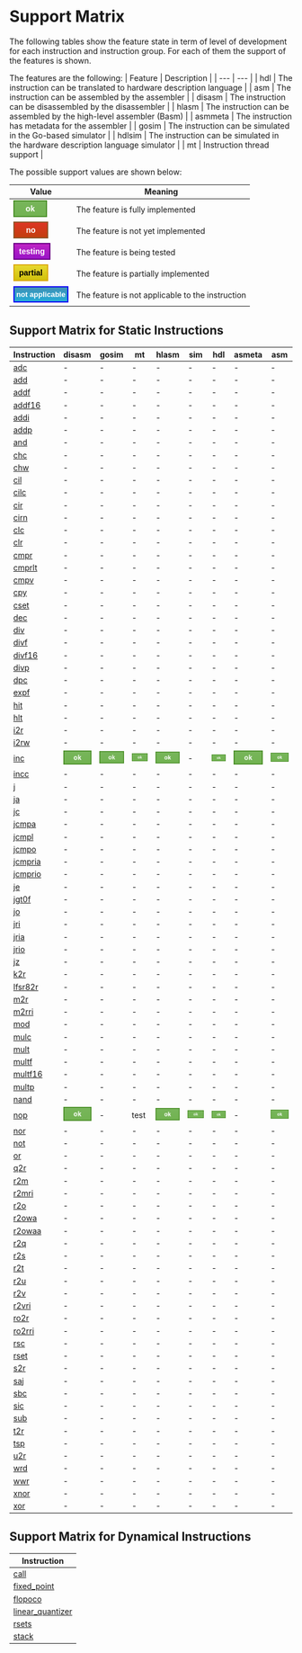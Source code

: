 # Support Matrix

The following tables show the feature state in term of level of development for each instruction and instruction group.
For each of them the support of the features is shown.

The features are the following:
| Feature | Description |
| --- | --- |
| hdl | The instruction can be translated to hardware description language |
| asm | The instruction can be assembled by the assembler |
| disasm | The instruction can be disassembled by the disassembler |
| hlasm | The instruction can be assembled by the high-level assembler (Basm) |
| asmmeta | The instruction has metadata for the assembler |
| gosim | The instruction can be simulated in the Go-based simulator |
| hdlsim | The instruction can be simulated in the hardware description language simulator |
| mt | Instruction thread support |

The possible support values are shown below:

| Value | Meaning |
| --- | --- |
| ![ok](iconok.png) | The feature is fully implemented |
| ![no](iconno.png) | The feature is not yet implemented |
| ![testing](icontesting.png) | The feature is being tested |
| ![partial](iconpartial.png) | The feature is partially implemented |
| ![notapplicable](iconnotapplicable.png) | The feature is not applicable to the instruction |

## Support Matrix for Static Instructions

| Instruction | disasm | gosim | mt | hlasm | sim | hdl | asmeta | asm |
| --- | --- | --- | --- | --- | --- | --- | --- | --- |
| [adc](adc.md) | - | - | - | - | - | - | - | - |
| [add](add.md) | - | - | - | - | - | - | - | - |
| [addf](addf.md) | - | - | - | - | - | - | - | - |
| [addf16](addf16.md) | - | - | - | - | - | - | - | - |
| [addi](addi.md) | - | - | - | - | - | - | - | - |
| [addp](addp.md) | - | - | - | - | - | - | - | - |
| [and](and.md) | - | - | - | - | - | - | - | - |
| [chc](chc.md) | - | - | - | - | - | - | - | - |
| [chw](chw.md) | - | - | - | - | - | - | - | - |
| [cil](cil.md) | - | - | - | - | - | - | - | - |
| [cilc](cilc.md) | - | - | - | - | - | - | - | - |
| [cir](cir.md) | - | - | - | - | - | - | - | - |
| [cirn](cirn.md) | - | - | - | - | - | - | - | - |
| [clc](clc.md) | - | - | - | - | - | - | - | - |
| [clr](clr.md) | - | - | - | - | - | - | - | - |
| [cmpr](cmpr.md) | - | - | - | - | - | - | - | - |
| [cmprlt](cmprlt.md) | - | - | - | - | - | - | - | - |
| [cmpv](cmpv.md) | - | - | - | - | - | - | - | - |
| [cpy](cpy.md) | - | - | - | - | - | - | - | - |
| [cset](cset.md) | - | - | - | - | - | - | - | - |
| [dec](dec.md) | - | - | - | - | - | - | - | - |
| [div](div.md) | - | - | - | - | - | - | - | - |
| [divf](divf.md) | - | - | - | - | - | - | - | - |
| [divf16](divf16.md) | - | - | - | - | - | - | - | - |
| [divp](divp.md) | - | - | - | - | - | - | - | - |
| [dpc](dpc.md) | - | - | - | - | - | - | - | - |
| [expf](expf.md) | - | - | - | - | - | - | - | - |
| [hit](hit.md) | - | - | - | - | - | - | - | - |
| [hlt](hlt.md) | - | - | - | - | - | - | - | - |
| [i2r](i2r.md) | - | - | - | - | - | - | - | - |
| [i2rw](i2rw.md) | - | - | - | - | - | - | - | - |
| [inc](inc.md) | ![ok](iconok.png) | ![ok](iconok.png) | ![ok](iconok.png) | ![ok](iconok.png) | - | ![ok](iconok.png) | ![ok](iconok.png) | ![ok](iconok.png) |
| [incc](incc.md) | - | - | - | - | - | - | - | - |
| [j](j.md) | - | - | - | - | - | - | - | - |
| [ja](ja.md) | - | - | - | - | - | - | - | - |
| [jc](jc.md) | - | - | - | - | - | - | - | - |
| [jcmpa](jcmpa.md) | - | - | - | - | - | - | - | - |
| [jcmpl](jcmpl.md) | - | - | - | - | - | - | - | - |
| [jcmpo](jcmpo.md) | - | - | - | - | - | - | - | - |
| [jcmpria](jcmpria.md) | - | - | - | - | - | - | - | - |
| [jcmprio](jcmprio.md) | - | - | - | - | - | - | - | - |
| [je](je.md) | - | - | - | - | - | - | - | - |
| [jgt0f](jgt0f.md) | - | - | - | - | - | - | - | - |
| [jo](jo.md) | - | - | - | - | - | - | - | - |
| [jri](jri.md) | - | - | - | - | - | - | - | - |
| [jria](jria.md) | - | - | - | - | - | - | - | - |
| [jrio](jrio.md) | - | - | - | - | - | - | - | - |
| [jz](jz.md) | - | - | - | - | - | - | - | - |
| [k2r](k2r.md) | - | - | - | - | - | - | - | - |
| [lfsr82r](lfsr82r.md) | - | - | - | - | - | - | - | - |
| [m2r](m2r.md) | - | - | - | - | - | - | - | - |
| [m2rri](m2rri.md) | - | - | - | - | - | - | - | - |
| [mod](mod.md) | - | - | - | - | - | - | - | - |
| [mulc](mulc.md) | - | - | - | - | - | - | - | - |
| [mult](mult.md) | - | - | - | - | - | - | - | - |
| [multf](multf.md) | - | - | - | - | - | - | - | - |
| [multf16](multf16.md) | - | - | - | - | - | - | - | - |
| [multp](multp.md) | - | - | - | - | - | - | - | - |
| [nand](nand.md) | - | - | - | - | - | - | - | - |
| [nop](nop.md) | ![ok](iconok.png) | - | test | ![ok](iconok.png) | ![ok](iconok.png) | ![ok](iconok.png) | - | ![ok](iconok.png) |
| [nor](nor.md) | - | - | - | - | - | - | - | - |
| [not](not.md) | - | - | - | - | - | - | - | - |
| [or](or.md) | - | - | - | - | - | - | - | - |
| [q2r](q2r.md) | - | - | - | - | - | - | - | - |
| [r2m](r2m.md) | - | - | - | - | - | - | - | - |
| [r2mri](r2mri.md) | - | - | - | - | - | - | - | - |
| [r2o](r2o.md) | - | - | - | - | - | - | - | - |
| [r2owa](r2owa.md) | - | - | - | - | - | - | - | - |
| [r2owaa](r2owaa.md) | - | - | - | - | - | - | - | - |
| [r2q](r2q.md) | - | - | - | - | - | - | - | - |
| [r2s](r2s.md) | - | - | - | - | - | - | - | - |
| [r2t](r2t.md) | - | - | - | - | - | - | - | - |
| [r2u](r2u.md) | - | - | - | - | - | - | - | - |
| [r2v](r2v.md) | - | - | - | - | - | - | - | - |
| [r2vri](r2vri.md) | - | - | - | - | - | - | - | - |
| [ro2r](ro2r.md) | - | - | - | - | - | - | - | - |
| [ro2rri](ro2rri.md) | - | - | - | - | - | - | - | - |
| [rsc](rsc.md) | - | - | - | - | - | - | - | - |
| [rset](rset.md) | - | - | - | - | - | - | - | - |
| [s2r](s2r.md) | - | - | - | - | - | - | - | - |
| [saj](saj.md) | - | - | - | - | - | - | - | - |
| [sbc](sbc.md) | - | - | - | - | - | - | - | - |
| [sic](sic.md) | - | - | - | - | - | - | - | - |
| [sub](sub.md) | - | - | - | - | - | - | - | - |
| [t2r](t2r.md) | - | - | - | - | - | - | - | - |
| [tsp](tsp.md) | - | - | - | - | - | - | - | - |
| [u2r](u2r.md) | - | - | - | - | - | - | - | - |
| [wrd](wrd.md) | - | - | - | - | - | - | - | - |
| [wwr](wwr.md) | - | - | - | - | - | - | - | - |
| [xnor](xnor.md) | - | - | - | - | - | - | - | - |
| [xor](xor.md) | - | - | - | - | - | - | - | - |

## Support Matrix for Dynamical Instructions

| Instruction |
| --- |
| [call](call.md) |
| [fixed_point](fixed_point.md) |
| [flopoco](flopoco.md) |
| [linear_quantizer](linear_quantizer.md) |
| [rsets](rsets.md) |
| [stack](stack.md) |
